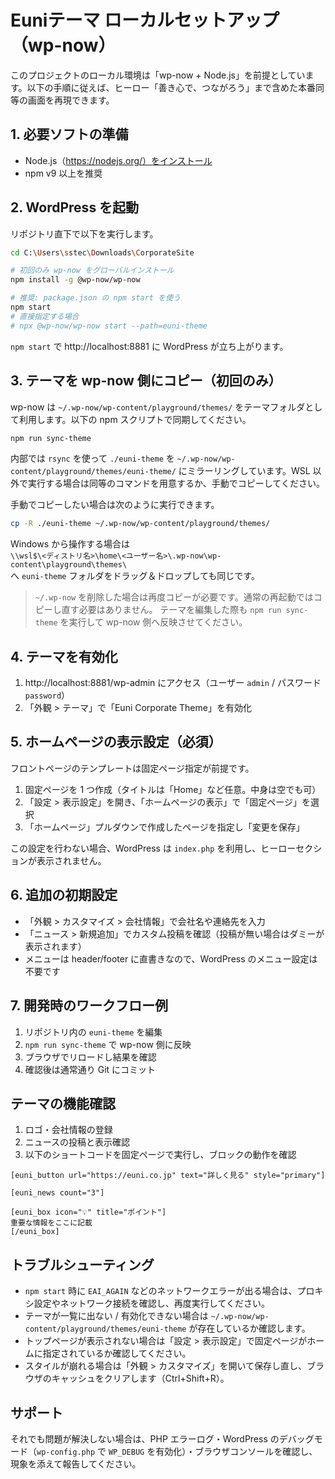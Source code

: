# Euniテーマ ローカルセットアップ（wp-now）

このプロジェクトのローカル環境は「wp-now + Node.js」を前提としています。以下の手順に従えば、ヒーロー「善き心で、つながろう」まで含めた本番同等の画面を再現できます。

## 1. 必要ソフトの準備
- Node.js（https://nodejs.org/）をインストール
- npm v9 以上を推奨

## 2. WordPress を起動
リポジトリ直下で以下を実行します。

```bash
cd C:\Users\sstec\Downloads\CorporateSite

# 初回のみ wp-now をグローバルインストール
npm install -g @wp-now/wp-now

# 推奨: package.json の npm start を使う
npm start
# 直接指定する場合
# npx @wp-now/wp-now start --path=euni-theme
```

`npm start` で http://localhost:8881 に WordPress が立ち上がります。

## 3. テーマを wp-now 側にコピー（初回のみ）
wp-now は `~/.wp-now/wp-content/playground/themes/` をテーマフォルダとして利用します。以下の npm スクリプトで同期してください。

```bash
npm run sync-theme
```

内部では `rsync` を使って `./euni-theme` を `~/.wp-now/wp-content/playground/themes/euni-theme/` にミラーリングしています。WSL 以外で実行する場合は同等のコマンドを用意するか、手動でコピーしてください。

手動でコピーしたい場合は次のように実行できます。

```bash
cp -R ./euni-theme ~/.wp-now/wp-content/playground/themes/
```

Windows から操作する場合は  
`\\wsl$\<ディストリ名>\home\<ユーザー名>\.wp-now\wp-content\playground\themes\`  
へ `euni-theme` フォルダをドラッグ＆ドロップしても同じです。

> `~/.wp-now` を削除した場合は再度コピーが必要です。通常の再起動ではコピーし直す必要はありません。
> テーマを編集した際も `npm run sync-theme` を実行して wp-now 側へ反映させてください。

## 4. テーマを有効化
1. http://localhost:8881/wp-admin にアクセス（ユーザー `admin` / パスワード `password`）
2. 「外観 > テーマ」で「Euni Corporate Theme」を有効化

## 5. ホームページの表示設定（必須）
フロントページのテンプレートは固定ページ指定が前提です。

1. 固定ページを 1 つ作成（タイトルは「Home」など任意。中身は空でも可）
2. 「設定 > 表示設定」を開き、「ホームページの表示」で「固定ページ」を選択
3. 「ホームページ」プルダウンで作成したページを指定し「変更を保存」

この設定を行わない場合、WordPress は `index.php` を利用し、ヒーローセクションが表示されません。

## 6. 追加の初期設定
- 「外観 > カスタマイズ > 会社情報」で会社名や連絡先を入力
- 「ニュース > 新規追加」でカスタム投稿を確認（投稿が無い場合はダミーが表示されます）
- メニューは header/footer に直書きなので、WordPress のメニュー設定は不要です

## 7. 開発時のワークフロー例
1. リポジトリ内の `euni-theme` を編集
2. `npm run sync-theme` で wp-now 側に反映
3. ブラウザでリロードし結果を確認
4. 確認後は通常通り Git にコミット

## テーマの機能確認
1. ロゴ・会社情報の登録
2. ニュースの投稿と表示確認
3. 以下のショートコードを固定ページで実行し、ブロックの動作を確認

```
[euni_button url="https://euni.co.jp" text="詳しく見る" style="primary"]

[euni_news count="3"]

[euni_box icon="💡" title="ポイント"]
重要な情報をここに記載
[/euni_box]
```

## トラブルシューティング
- `npm start` 時に `EAI_AGAIN` などのネットワークエラーが出る場合は、プロキシ設定やネットワーク接続を確認し、再度実行してください。
- テーマが一覧に出ない / 有効化できない場合は `~/.wp-now/wp-content/playground/themes/euni-theme` が存在しているか確認します。
- トップページが表示されない場合は「設定 > 表示設定」で固定ページがホームに指定されているか確認してください。
- スタイルが崩れる場合は「外観 > カスタマイズ」を開いて保存し直し、ブラウザのキャッシュをクリアします（Ctrl+Shift+R）。

## サポート
それでも問題が解決しない場合は、PHP エラーログ・WordPress のデバッグモード（`wp-config.php` で `WP_DEBUG` を有効化）・ブラウザコンソールを確認し、現象を添えて報告してください。
